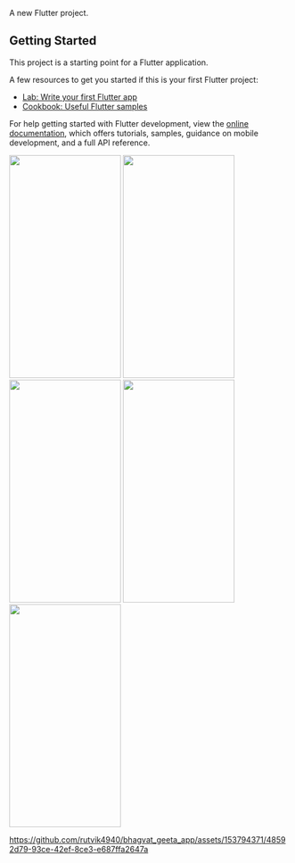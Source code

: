 

A new Flutter project.

## Getting Started

This project is a starting point for a Flutter application.

A few resources to get you started if this is your first Flutter project:

- [Lab: Write your first Flutter app](https://docs.flutter.dev/get-started/codelab)
- [Cookbook: Useful Flutter samples](https://docs.flutter.dev/cookbook)

For help getting started with Flutter development, view the
[online documentation](https://docs.flutter.dev/), which offers tutorials,
samples, guidance on mobile development, and a full API reference.


<p>
<img src="https://github.com/rutvik4940/bhagvat_geeta_app/assets/153794371/16179edf-2687-4478-b7ca-eaf245218b11"
 height="400px" width="200px"/>
 <img src="https://github.com/rutvik4940/bhagvat_geeta_app/assets/153794371/fda337d6-a041-4ab7-9644-be406b14a8d0"
 height="400px" width="200px"/>
  <img src="https://github.com/rutvik4940/bhagvat_geeta_app/assets/153794371/dabe0bea-4260-47db-890a-9c983ac0bb36"
 height="400px" width="200px"/>
  <img src="https://github.com/rutvik4940/bhagvat_geeta_app/assets/153794371/14fd8b04-e57b-45b7-9ede-c135d7faeb4a"
 height="400px" width="200px"/>
   <img src="https://github.com/rutvik4940/bhagvat_geeta_app/assets/153794371/949b0b66-7cab-42d7-8f29-d175ea0e7274"
 height="400px" width="200px"/>


https://github.com/rutvik4940/bhagvat_geeta_app/assets/153794371/48592d79-93ce-42ef-8ce3-e687ffa2647a


 
</p>

